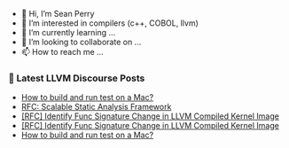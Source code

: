 - 👋 Hi, I’m Sean Perry
- 👀 I’m interested in compilers (c++, COBOL, llvm)
- 🌱 I’m currently learning ...
- 💞️ I’m looking to collaborate on ...
- 📫 How to reach me ...

<!---
s66perry/s66perry is a ✨ special ✨ repository because its `README.md` (this file) appears on your GitHub profile.
You can click the Preview link to take a look at your changes.
--->
### 📕 Latest LLVM Discourse Posts

<!-- DISCOURSE-LLVM:START -->
- [How to build and run test on a Mac?](https://discourse.llvm.org/t/how-to-build-and-run-test-on-a-mac/88727#post_10)
- [RFC: Scalable Static Analysis Framework](https://discourse.llvm.org/t/rfc-scalable-static-analysis-framework/88678#post_7)
- [[RFC] Identify Func Signature Change in LLVM Compiled Kernel Image](https://discourse.llvm.org/t/rfc-identify-func-signature-change-in-llvm-compiled-kernel-image/82609?page=2#post_25)
- [[RFC] Identify Func Signature Change in LLVM Compiled Kernel Image](https://discourse.llvm.org/t/rfc-identify-func-signature-change-in-llvm-compiled-kernel-image/82609?page=2#post_24)
- [How to build and run test on a Mac?](https://discourse.llvm.org/t/how-to-build-and-run-test-on-a-mac/88727#post_9)
<!-- DISCOURSE-LLVM:END -->
